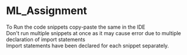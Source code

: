 # ML_Assignment 
To Run the code snippets copy-paste the same in the IDE \
Don't run multiple snippets at once as it may cause error due to multiple declaration of import statements\
Import statements have been declared for each snippet separately.
